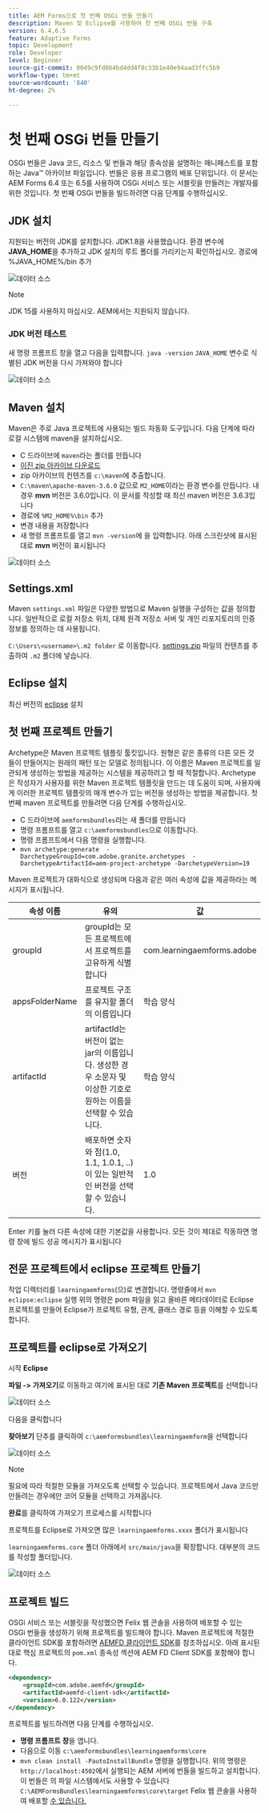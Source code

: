 ```yaml
---
title: AEM Forms으로 첫 번째 OSGi 번들 만들기
description: Maven 및 Eclipse를 사용하여 첫 번째 OSGi 번들 구축
version: 6.4,6.5
feature: Adaptive Forms
topic: Development
role: Developer
level: Beginner
source-git-commit: 0049c9fd864bd4dd4f8c33b1e40e94aad3ffc5b9
workflow-type: tm+mt
source-wordcount: '840'
ht-degree: 2%

---
```



# 첫 번째 OSGi 번들 만들기

OSGi 번들은 Java 코드, 리소스 및 번들과 해당 종속성을 설명하는 매니페스트를 포함하는 Java™ 아카이브 파일입니다. 번들은 응용 프로그램의 배포 단위입니다. 이 문서는 AEM Forms 6.4 또는 6.5를 사용하여 OSGi 서비스 또는 서블릿을 만들려는 개발자를 위한 것입니다. 첫 번째 OSGi 번들을 빌드하려면 다음 단계를 수행하십시오.


## JDK 설치

지원되는 버전의 JDK를 설치합니다. JDK1.8을 사용했습니다. 환경 변수에 **JAVA_HOME**을 추가하고 JDK 설치의 루트 폴더를 가리키는지 확인하십시오.
경로에 %JAVA_HOME%/bin 추가

![데이터 소스](assets/java-home.JPG)

>[!NOTE]
> JDK 15를 사용하지 마십시오. AEM에서는 지원되지 않습니다.

### JDK 버전 테스트

새 명령 프롬프트 창을 열고 다음을 입력합니다. `java -version` `JAVA_HOME` 변수로 식별된 JDK 버전을 다시 가져와야 합니다

![데이터 소스](assets/java-version.JPG)

## Maven 설치

Maven은 주로 Java 프로젝트에 사용되는 빌드 자동화 도구입니다. 다음 단계에 따라 로컬 시스템에 maven을 설치하십시오.

* C 드라이브에 `maven`라는 폴더를 만듭니다
* [이진 zip 아카이브 다운로드](https://maven.apache.org/download.cgi)
* zip 아카이브의 컨텐츠를 `c:\maven`에 추출합니다.
* `C:\maven\apache-maven-3.6.0` 값으로 `M2_HOME`이라는 환경 변수를 만듭니다. 내 경우 **mvn** 버전은 3.6.0입니다. 이 문서를 작성할 때 최신 maven 버전은 3.6.3입니다
* 경로에 `%M2_HOME%\bin` 추가
* 변경 내용을 저장합니다
* 새 명령 프롬프트를 열고 `mvn -version`에 을 입력합니다. 아래 스크린샷에 표시된 대로 **mvn** 버전이 표시됩니다

![데이터 소스](assets/mvn-version.JPG)

## Settings.xml

Maven `settings.xml` 파일은 다양한 방법으로 Maven 실행을 구성하는 값을 정의합니다. 일반적으로 로컬 저장소 위치, 대체 원격 저장소 서버 및 개인 리포지토리의 인증 정보를 정의하는 데 사용됩니다.

`C:\Users\<username>\.m2 folder` 로 이동합니다.
[settings.zip](assets/settings.zip) 파일의 컨텐츠를 추출하여 `.m2` 폴더에 넣습니다.

## Eclipse 설치

최신 버전의 [eclipse](https://www.eclipse.org/downloads/) 설치

## 첫 번째 프로젝트 만들기

Archetype은 Maven 프로젝트 템플릿 툴킷입니다. 원형은 같은 종류의 다른 모든 것들이 만들어지는 원래의 패턴 또는 모델로 정의됩니다. 이 이름은 Maven 프로젝트를 일관되게 생성하는 방법을 제공하는 시스템을 제공하려고 할 때 적절합니다. Archetype은 작성자가 사용자를 위한 Maven 프로젝트 템플릿을 만드는 데 도움이 되며, 사용자에게 이러한 프로젝트 템플릿의 매개 변수가 있는 버전을 생성하는 방법을 제공합니다.
첫 번째 maven 프로젝트를 만들려면 다음 단계를 수행하십시오.

* C 드라이브에 `aemformsbundles`라는 새 폴더를 만듭니다
* 명령 프롬프트를 열고 `c:\aemformsbundles`으로 이동합니다.
* 명령 프롬프트에서 다음 명령을 실행합니다.
* `mvn archetype:generate  -DarchetypeGroupId=com.adobe.granite.archetypes  -DarchetypeArtifactId=aem-project-archetype -DarchetypeVersion=19`

Maven 프로젝트가 대화식으로 생성되며 다음과 같은 여러 속성에 값을 제공하라는 메시지가 표시됩니다.

| 속성 이름 | 유의 | 값 |
------------------------|---------------------------------------|---------------------
| groupId | groupId는 모든 프로젝트에서 프로젝트를 고유하게 식별합니다 | com.learningaemforms.adobe |
| appsFolderName | 프로젝트 구조를 유지할 폴더의 이름입니다 | 학습 양식 |
| artifactId | artifactId는 버전이 없는 jar의 이름입니다. 생성한 경우 소문자 및 이상한 기호로 원하는 이름을 선택할 수 있습니다. | 학습 양식 |
| 버전 | 배포하면 숫자와 점(1.0, 1.1, 1.0.1, ..)이 있는 일반적인 버전을 선택할 수 있습니다. | 1.0 |

Enter 키를 눌러 다른 속성에 대한 기본값을 사용합니다.
모든 것이 제대로 작동하면 명령 창에 빌드 성공 메시지가 표시됩니다

## 전문 프로젝트에서 eclipse 프로젝트 만들기

작업 디렉터리를 `learningaemforms`(으)로 변경합니다.
명령줄에서 `mvn eclipse:eclipse` 실행
위의 명령은 pom 파일을 읽고 올바른 메타데이터로 Eclipse 프로젝트를 만들어 Eclipse가 프로젝트 유형, 관계, 클래스 경로 등을 이해할 수 있도록 합니다.

## 프로젝트를 eclipse로 가져오기

시작 **Eclipse**

**파일 -> 가져오기**&#x200B;로 이동하고 여기에 표시된 대로 **기존 Maven 프로젝트**&#x200B;를 선택합니다

![데이터 소스](assets/import-mvn-project.JPG)

다음을 클릭합니다

**찾아보기** 단추를 클릭하여 `c:\aemformsbundles\learningaemform`을 선택합니다

![데이터 소스](assets/select-mvn-project.JPG)

>[!NOTE]
>필요에 따라 적절한 모듈을 가져오도록 선택할 수 있습니다. 프로젝트에서 Java 코드만 만들려는 경우에만 코어 모듈을 선택하고 가져옵니다.

**완료**&#x200B;를 클릭하여 가져오기 프로세스를 시작합니다

프로젝트를 Eclipse로 가져오면 많은 `learningaemforms.xxxx` 폴더가 표시됩니다

`learningaemforms.core` 폴더 아래에서 `src/main/java`을 확장합니다. 대부분의 코드를 작성할 폴더입니다.

![데이터 소스](assets/learning-core.JPG)

## 프로젝트 빌드




OSGi 서비스 또는 서블릿을 작성했으면 Felix 웹 콘솔을 사용하여 배포할 수 있는 OSGi 번들을 생성하기 위해 프로젝트를 빌드해야 합니다. Maven 프로젝트에 적절한 클라이언트 SDK를 포함하려면 [AEMFD 클라이언트 SDK](https://repo.adobe.com/nexus/content/groups/public/com/adobe/aemfd/aemfd-client-sdk-)를 참조하십시오. 아래 표시된 대로 핵심 프로젝트의 `pom.xml` 종속성 섹션에 AEM FD Client SDK를 포함해야 합니다.







```xml
<dependency>
    <groupId>com.adobe.aemfd</groupId>
    <artifactId>aemfd-client-sdk</artifactId>
    <version>6.0.122</version>
</dependency>
```

프로젝트를 빌드하려면 다음 단계를 수행하십시오.

* **명령 프롬프트 창**&#x200B;을 엽니다.
* 다음으로 이동 `c:\aemformsbundles\learningaemforms\core`
* `mvn clean install -PautoInstallBundle` 명령을 실행합니다.
위의 명령은 `http://localhost:4502`에서 실행되는 AEM 서버에 번들을 빌드하고 설치합니다. 이 번들은 의 파일 시스템에서도 사용할 수 있습니다
   `C:\AEMFormsBundles\learningaemforms\core\target` Felix 웹 콘솔을 사용하여 배포할  [수 있습니다.](http://localhost:4502/system/console/bundles)
